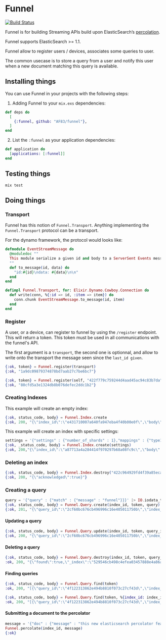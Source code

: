 # Funnel

[![Build Status](https://travis-ci.org/AF83/funnel.png?branch=master)](https://travis-ci.org/AF83/funnel)

Funnel is for building Streaming APIs build upon ElasticSearch’s
[percolation](http://www.elasticsearch.org/guide/en/elasticsearch/reference/current/search-percolate.html).

Funnel supports ElasticSearch >= 1.1.

Funnel allow to register users / devices, associates some queries to user.

The common usecase is to store a query from a user and notify this user when a
new document matching this query is available.

## Installing things

You can use Funnel in your projects with the following steps:

1. Adding Funnel to your `mix.exs` dependencies:

```elixir
def deps do
  [
    {:funnel, github: "AF83/funnel"},
  ]
end
```

2. List the `:funnel` as your application dependencies:

```elixir
def application do
  [applications: [:funnel]]
end
```

## Testing things

``` shell
mix test
```

## Doing things

### Transport

Funnel has this notion of `Funnel.Transport`. Anything implementing the
`Funnel.Transport` protocol can be a transport.

For the dynamo framework, the protocol would looks like:

```elixir
defmodule EventStreamMessage do
  @moduledoc ""
  This module serialize a given id and body to a ServerSent Events message.
  ""
  def to_message(id, data) do
    "id:#{id}\ndata: #{data}\n\n"
  end
end

defimpl Funnel.Transport, for: Elixir.Dynamo.Cowboy.Connection do
  def write(conn, %{:id => id, :item => item}) do
    conn.chunk EventStreamMessage.to_message(id, item)
  end
end
```

### Register

A user, or a device, can register to funnel by using the `/register` endpoint.
This will return a token. This token must be used in all communications with the
funnel's API.

The first argument is a `transport`, the second one is optionnal, and allow to
write onto the transport the message seen since the `last_id given`.

```elixir
{:ok, token} = Funnel.register(transport)
{:ok, "1a9dc09879374878bd7aab27c7be6bc7"}

{:ok, token} = Funnel.register(self, "422f779c759244d4aad45ac94c83b7da")
{:ok, "80cfd5a3e1324db8b076defec2ddc1b2"}
```

### Creating Indexes

This example will create an empty index:

```elixir
{:ok, status_code, body} = Funnel.Index.create
{:ok, 200, "{\"index_id\":\"e431710007a640fa947eba4f40b00e0f\",\"body\":{\"acknowledged\":true}}"}
```

This example will create an index with specific settings:

``` elixir
settings = '{"settings" : {"number_of_shards" : 1},"mappings" : {"type1" :{"_source" : { "enabled" : false },"properties" : {"field1" : { "type" :"string", "index" : "not_analyzed" }}}}}' |> IO.iodata_to_binary
{:ok, _status_code, body} = Funnel.Index.create(settings)
{:ok, 200,"{\"index_id\":\"a87713a4a284414f970297b68a08fc9c\",\"body\":{\"acknowledged\":true}}"}
```


### Deleting an index

``` elixir
{:ok, status_code, body} = Funnel.Index.destroy("422c964929fd4f39a85eca541341984a")
{:ok, 200, "{\"acknowledged\":true}"}
```

### Creating a query

``` elixir
query = '{"query" : {"match" : {"message" : "funnel"}}}' |> IO.iodata_to_binary
{:ok, status_code, body} = Funnel.Query.create(index_id, token, query)
{:ok, 201, "{\"query_id\":\"2cf60bc676cb496996c16e405011750b\",\"index_id\":\"936f7a079cec4d59b23a08f4089af9b3\",\"body\":{\"_id\":\"token-2cf60bc676cb496996c16e405011750b\",\"_index\":\"936f7a079cec4d59b23a08f4089af9b3_test\",\"_type\":\".percolator\",\"_version\":1,\"created\":true}}"}
```

#### Updating a query

``` elixir
{:ok, status_code, body} = Funnel.Query.update(index_id, token, query_id, query)
{:ok, 200, "{\"query_id\":\"2cf60bc676cb496996c16e405011750b\",\"index_id\":\"936f7a079cec4d59b23a08f4089af9b3\",\"body\":{\"_id\":\"token-2cf60bc676cb496996c16e405011750b\",\"_index\":\"936f7a079cec4d59b23a08f4089af9b3_test\",\"_type\":\".percolator\",\"_version\":2,\"created\":false}}"}
```

#### Deleting a query

``` elixir
{:ok, status_code, body} = Funnel.Query.destroy(index_id, token, query_id)
:ok, 200, "{\"found\":true,\"_index\":\"529546cb498c4efea03457888e4a86ad_test\",\"_type\":\".percolator\",\"_id\":\"token-f32dd53f203f4cc1a7b9e082fa5fcfcf\",\"_version\":2}"}
```

#### Finding queries

``` elixir
{:ok, status_code, body} = Funnel.Query.find(token)
:ok, 200, "[{\"query_id\":\"4f122313862e494b8810f073c27cf43d\",\"index_id\":\"b79d2e9ff8c949e08ba98c4d8c216547\",\"score\":1.0}]"}

{:ok, status_code, body} = Funnel.Query.find(token, %{index_id: index_id})
:ok, 200, "[{\"query_id\":\"4f122313862e494b8810f073c27cf43d\",\"index_id\":\"b79d2e9ff8c949e08ba98c4d8c216547\",\"score\":1.0}]"}
```

#### Submitting a document to the percolator

``` elixir
message = '{"doc" : {"message" : "this new elasticsearch percolator feature is nice, borat style"}}' |> IO.iodata_to_binary
Funnel.percolate(index_id, message)
{:ok}
```
